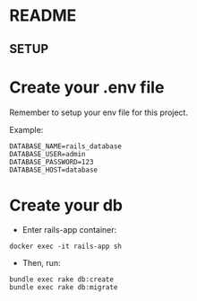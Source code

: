 # README

## SETUP

# Create your .env file

Remember to setup your env file for this project.

Example:

```
DATABASE_NAME=rails_database
DATABASE_USER=admin
DATABASE_PASSWORD=123
DATABASE_HOST=database
```

# Create your db

- Enter rails-app container:

```
docker exec -it rails-app sh
```

- Then, run:

```
bundle exec rake db:create
bundle exec rake db:migrate
```
